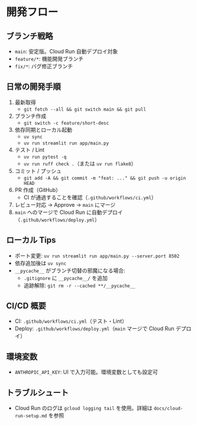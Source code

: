 # 開発フロー

## ブランチ戦略
- `main`: 安定版。Cloud Run 自動デプロイ対象
- `feature/*`: 機能開発ブランチ
- `fix/*`: バグ修正ブランチ

## 日常の開発手順
1. 最新取得
   - `git fetch --all && git switch main && git pull`
2. ブランチ作成
   - `git switch -c feature/short-desc`
3. 依存同期とローカル起動
   - `uv sync`
   - `uv run streamlit run app/main.py`
4. テスト / Lint
   - `uv run pytest -q`
   - `uv run ruff check .`（または `uv run flake8`）
5. コミット / プッシュ
   - `git add -A && git commit -m "feat: ..." && git push -u origin HEAD`
6. PR 作成（GitHub）
   - CI が通過することを確認（`.github/workflows/ci.yml`）
7. レビュー対応 → Approve → `main` にマージ
8. `main` へのマージで Cloud Run に自動デプロイ（`.github/workflows/deploy.yml`）

## ローカル Tips
- ポート変更: `uv run streamlit run app/main.py --server.port 8502`
- 依存追加後は `uv sync`
- `__pycache__` がブランチ切替の邪魔になる場合:
  - `.gitignore` に `__pycache__/` を追加
  - 追跡解除: `git rm -r --cached **/__pycache__`

## CI/CD 概要
- CI: `.github/workflows/ci.yml`（テスト・Lint）
- Deploy: `.github/workflows/deploy.yml`（`main` マージで Cloud Run デプロイ）

## 環境変数
- `ANTHROPIC_API_KEY`: UI で入力可能。環境変数としても設定可

## トラブルシュート
- Cloud Run のログは `gcloud logging tail` を使用。詳細は `docs/cloud-run-setup.md` を参照

